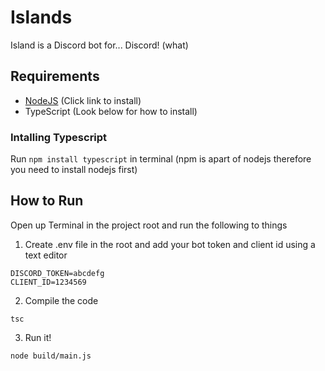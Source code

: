 # Islands
Island is a Discord bot for... Discord! (what)

## Requirements
- [NodeJS](https://nodejs.org) (Click link to install)
- TypeScript (Look below for how to install)

### Intalling Typescript
Run `npm install typescript` in terminal (npm is apart of nodejs therefore you need to install nodejs first)

## How to Run
Open up Terminal in the project root and run the following to things  
1. Create .env file in the root and add your bot token and client id using a text editor
```
DISCORD_TOKEN=abcdefg
CLIENT_ID=1234569
```
2. Compile the code
```
tsc
```
3. Run it!
```
node build/main.js
```
